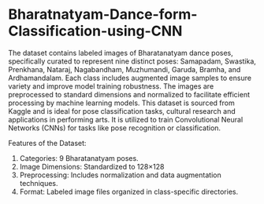# Bharatnatyam-Dance-form-Classification-using-CNN

The dataset contains labeled images of Bharatanatyam dance poses, specifically curated to represent nine distinct poses: Samapadam, Swastika, Prenkhana, Nataraj, Nagabandham, Muzhumandi, Garuda, Bramha, and Ardhamandalam. Each class includes augmented image samples to ensure variety and improve model training robustness. The images are preprocessed to standard dimensions and normalized to facilitate efficient processing by machine learning models. This dataset is sourced from Kaggle and is ideal for pose classification tasks, cultural research and applications in performing arts. It is utilized to train Convolutional Neural Networks (CNNs)  for tasks like pose recognition or classification.

Features of the Dataset:

1. Categories: 9 Bharatanatyam poses.
2. Image Dimensions: Standardized to 128×128
3. Preprocessing: Includes normalization and data augmentation techniques.
4. Format: Labeled image files organized in class-specific directories.
